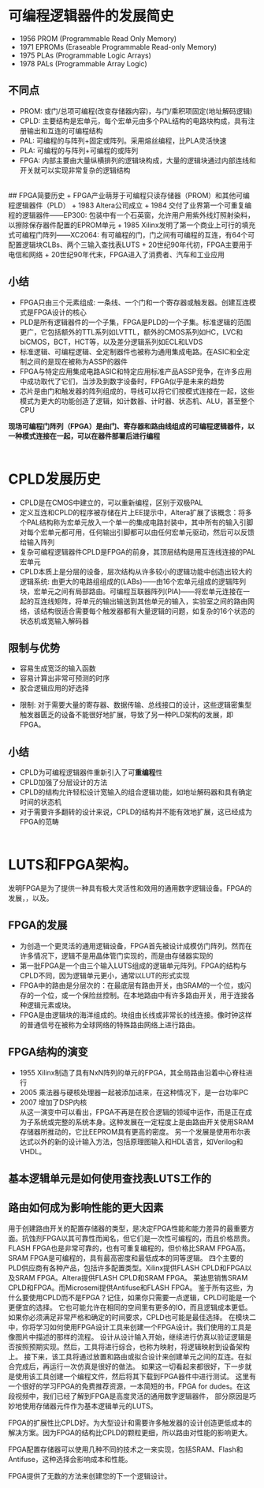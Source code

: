 # 可编程逻辑器件的发展简史
+ 1956 PROM (Programmable Read Only Memory)
+ 1971 EPROMs (Eraseable Programmable Read-only Memory)
+ 1975 PLAs (Programmable Logic Arrays)
+ 1978 PALs (Programmable Array Logic) <br>
## 不同点
+ PROM: 或门/总项可编程(改变存储器内容)，与门/乘积项固定(地址解码逻辑)
+ CPLD: 主要结构是宏单元，每个宏单元由多个PAL结构的电路块构成，具有注册输出和互连的可编程结构
+ PAL: 可编程的与阵列+固定或阵列。采用熔丝编程，比PLA灵活快速
+ PLA: 可编程的与阵列+可编程的或阵列
+ FPGA: 内部主要由大量纵横排列的逻辑块构成，大量的逻辑块通过内部连线和开关就可以实现非常复杂的逻辑结构
<br>
## FPGA简要历史
+ FPGA产业萌芽于可编程只读存储器（PROM）和其他可编程逻辑器件（PLD）
+ 1983 Altera公司成立
+ 1984 交付了业界第一个可重复编程的逻辑器件——EP300: 包装中有一个石英窗，允许用户用紫外线灯照射染料，以擦除保存器件配置的EPROM单元
+ 1985 Xilinx发明了第一个商业上可行的填充式可编程门阵列——XC2064: 有可编程的门，门之间有可编程的互连，有64个可配置逻辑块CLBs、两个三输入查找表LUTS
+ 20世纪90年代初，FPGA主要用于电信和网络
+ 20世纪90年代末，FPGA进入了消费者、汽车和工业应用<br>

## 小结
+ FPGA只由三个元素组成: 一条线、一个门和一个寄存器或触发器。创建互连模式是FPGA设计的核心
+ PLD是所有逻辑器件的一个子集，FPGA是PLD的一个子集。标准逻辑的范围更广，它包括额外的TTL系列如LVTTL，额外的CMOS系列如HC，LVC和biCMOS，BCT，HCT等，以及差分逻辑系列如ECL和LVDS<br>
+ 标准逻辑、可编程逻辑、全定制器件也被称为通用集成电路。在ASIC和全定制之间的是现在被称为ASSP的器件
+ FPGA与特定应用集成电路ASIC和特定应用标准产品ASSP竞争，在许多应用中成功取代了它们，当涉及到数字设备时，FPGA似乎是未来的趋势
+ 芯片是由门和触发器的阵列组成的，导线可以将它们按模式连接在一起，这些模式为更大的功能创造了逻辑，如计数器、计时器、状态机、ALU，甚至整个CPU<br>

**现场可编程门阵列（FPGA）是由门、寄存器和路由线组成的可编程逻辑器件，以一种模式连接在一起，可以在器件部署后进行编程**
<br><br>
# CPLD发展历史
+ CPLD是在CMOS中建立的，可以重新编程，区别于双极PAL
+ 定义互连和CPLD的程序被存储在片上EE提示中，Altera扩展了该概念：将多个PAL结构称为宏单元放入一个单一的集成电路封装中，其中所有的输入引脚对每个宏单元都可用，任何输出引脚都可以由任何宏单元驱动，然后可以反馈给输入阵列
+ 复杂可编程逻辑器件CPLD是FPGA的前身，其顶层结构是用互连线连接的PAL宏单元
+ CPLD本质上是分层的设备，层次结构从许多较小的逻辑功能中创造出较大的逻辑系统: 由更大的电路组组成的(LABs)——由16个宏单元组成的逻辑阵列块，宏单元之间有局部路由。可编程互联器阵列(PIA)——将宏单元连接在一起的互连线矩阵，将单元的输出输送到其他单元的输入，实验室之间的路由网络，该结构很适合需要每个触发器都有大量逻辑的问题，如复杂的16个状态的状态机或宽输入解码器

## 限制与优势
+ 容易生成宽泛的输入函数
+ 容易计算出非常可预测的时序
+ 胶合逻辑应用的好选择
* 限制: 对于需要大量的寄存器、数据传输、总线接口的设计，这些逻辑密集型触发器匮乏的设备不能很好地扩展，导致了另一种PLD架构的发展，即FPGA。
## 小结
+ CPLD为可编程逻辑器件重新引入了可**重编程**性
+ CPLD加强了分层设计的方法
+ CPLD的结构允许轻松设计宽输入的组合逻辑功能，如地址解码器和具有确定时间的状态机
+ 对于需要许多翻转的设计来说，CPLD的结构并不能有效地扩展，这已经成为FPGA的范畴
<br><br>
# LUTS和FPGA架构。
发明FPGA是为了提供一种具有极大灵活性和效用的通用数字逻辑设备。FPGA的发展，，以及。
## FPGA的发展
+ 为创造一个更灵活的通用逻辑设备，FPGA首先被设计成模仿门阵列。然而在许多情况下，逻辑不是用晶体管门实现的，而是由存储器实现的
+ 第一批FPGA是一个由三个输入LUTS组成的逻辑单元阵列。FPGA的结构与CPLD不同，因为逻辑单元更小，通常以LUT的形式实现
+ FPGA中的路由是分层次的：在最底层有路由开关，由SRAM的一个位，或闪存的一个位，或一个保险丝控制。在本地路由中有许多路由开关，用于连接各种逻辑元素或块。
+ FPGA是由逻辑块的海洋组成的。块组由长线或非常长的线连接。像时钟这样的普通信号在被称为全球网络的特殊路由网络上进行路由。
## FPGA结构的演变
+ 1955 Xilinx制造了具有NxN阵列的单元的FPGA，其全局路由沿着中心脊柱进行
+ 2005 乘法器与硬核处理器一起被添加进来，在这种情况下，是一台功率PC
+ 2007 增加了DSP内核<br>
从这一演变中可以看出，FPGA不再是在胶合逻辑的领域中运作，而是正在成为子系统或完整的系统本身。这种发展在一定程度上是由路由开关使用SRAM存储器所推动的，它比EEPROM具有更高的密度。
另一个发展是使用布尔表达式以外的新的设计输入方法，包括原理图输入和HDL语言，如Verilog和VHDL。
## 基本逻辑单元是如何使用查找表LUTS工作的

## 路由如何成为影响性能的更大因素
用于创建路由开关的配置存储器的类型，是决定FPGA性能和能力差异的最重要方面。抗蚀剂FPGA以其可靠性而闻名，但它们是一次性可编程的，而且价格昂贵。
FLASH FPGA也是非常可靠的，也有可重复编程的，但价格比SRAM FPGA高。SRAM FPGA是可编程的，具有最高密度和最低成本的同等逻辑。
四个主要的PLD供应商有各种产品，包括许多配置类型。Xilinx提供FLASH CPLD和FPGA以及SRAM FPGA。Altera提供FLASH CPLD和SRAM FPGA。
莱迪思销售SRAM CPLD和FPGA。而Microsemi提供Antifuse和FLASH FPGA。
鉴于所有这些，为什么要使用CPLD而不是FPGA？记住，如果你只需要一点逻辑，CPLD可能是一个更便宜的选择。
它也可能允许在相同的空间里有更多的IO，而且逻辑成本更低。如果你必须满足非常严格和确定的时间要求，CPLD也可能是最佳选择。
在模块二中，你将学习如何使用FPGA设计工具来创建一个FPGA设计。我们使用的工具是像图片中描述的那样的流程。
设计从设计输入开始，继续进行仿真以验证逻辑是否按照预期实现。然后，工具将进行综合，也称为映射，将逻辑映射到设备架构上。
接下来，该工具将通过放置和路由或拟合设计来创建单元之间的互连。在拟合完成后，再运行一次仿真是很好的做法。
如果这一切看起来都很好，下一步就是使用该工具创建一个编程文件，然后将其下载到FPGA器件中进行测试。
这里有一个很好的学习FPGA的免费推荐资源，一本简短的书，FPGA for dudes。在这段视频中，我们已经了解到FPGA是高度灵活的通用数字逻辑器件，
部分原因是巧妙地使用存储器元件作为基本逻辑单元的LUTS。

FPGA的扩展性比CPLD好。为大型设计和需要许多触发器的设计创造更低成本的解决方案。因为FPGA的结构比CPLD的颗粒更细，所以路由对性能的影响更大。

FPGA配置存储器可以使用几种不同的技术之一来实现，包括SRAM、Flash和Antifuse，这种选择会影响成本和性能。

FPGA提供了无数的方法来创建您的下一个逻辑设计。


